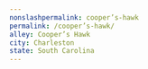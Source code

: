 ```yaml
---
﻿nonslashpermalink: cooper’s-hawk
permalink: /cooper’s-hawk/
alley: Cooper’s Hawk
city: Charleston
state: South Carolina
---
```

